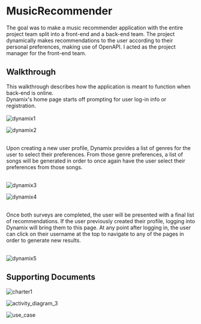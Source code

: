 # MusicRecommender

The goal was to make a music recommender application with the entire project team split into a front-end and a back-end team. The project dynamically makes recommendations to the user according to their personal preferences, making use of OpenAPI. I acted as the project manager for the front-end team. 

## Walkthrough
This walkthrough describes how the application is meant to function when back-end is online. <br />
Dynamix's home page starts off prompting for user log-in info or registration. <br /><br />
![dynamix1](https://github.com/user-attachments/assets/f97f2b82-95b9-422a-a14e-dabed693fc1a)

![dynamix2](https://github.com/user-attachments/assets/c7825c67-e61d-4a9b-b1df-2f9a5e0fefd4)

<br />
Upon creating a new user profile, Dynamix provides a list of genres for the user to select their preferences. From those genre preferences, a list of songs will be generated in order to once again have the user select their preferences from those songs. <br /><br />

![dynamix3](https://github.com/user-attachments/assets/28267b9d-40b4-4319-bcac-0715d0ed119e)

![dynamix4](https://github.com/user-attachments/assets/a44ed63d-33de-4b31-ba2f-2e9b2cc058f0)

<br />
Once both surveys are completed, the user will be presented with a final list of recommendations. If the user previously created their profile, logging into Dynamix will bring them to this page. At any point after logging in, the user can click on their username at the top to navigate to any of the pages in order to generate new results. <br /><br />

![dynamix5](https://github.com/user-attachments/assets/cdab9e19-b848-4822-844a-4a77c85883c3)

## Supporting Documents
![charter1](https://github.com/user-attachments/assets/92d0aca2-c7ea-4f13-a30b-657290a329e4)

![activity_diagram_3](https://github.com/user-attachments/assets/434214fa-01fb-4be5-8d99-6f6e37c0483b)

![use_case](https://github.com/user-attachments/assets/5afb5ed7-8c54-4881-8344-f95a9c12c753)

